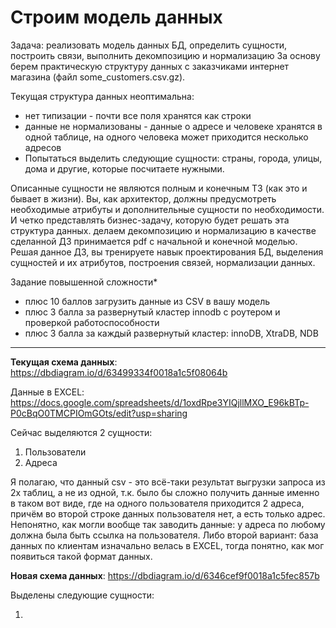 # Строим модель данных

Задача: реализовать модель данных БД, определить сущности, построить связи, выполнить декомпозицию и нормализацию
За основу берем практическую структуру данных с заказчиками интернет магазина (файл some_customers.csv.gz).

Текущая структура данных неоптимальна:

- нет типизации - почти все поля хранятся как строки
- данные не нормализованы - данные о адресе и человеке хранятся в одной таблице, на одного человека может приходится несколько адресов
- Попытаться выделить следующие сущности: страны, города, улицы, дома и другие, которые посчитаете нужными.

Описанные сущности не являются полным и конечным ТЗ (как это и бывает в жизни). Вы, как архитектор, должны предусмотреть необходимые атрибуты и дополнительные сущности по необходимости. И четко представлять бизнес-задачу, которую будет решать эта структура данных.
делаем декомпозицию и нормализацию
в качестве сделанной ДЗ принимается pdf с начальной и конечной моделью.
Решая данное ДЗ, вы тренируете навык проектирования БД, выделения сущностей и их атрибутов, построения связей, нормализации данных.

Задание повышенной сложности*

- плюс 10 баллов загрузить данные из CSV в вашу модель
- плюс 3 балла за развернутый кластер innodb с роутером и проверкой работоспособности
- плюс 3 балла за каждый развернутый кластер: innoDB, XtraDB, NDB

---

**Текущая схема данных**: https://dbdiagram.io/d/63499334f0018a1c5f08064b 

Данные в EXCEL: https://docs.google.com/spreadsheets/d/1oxdRpe3YIQjllMXO_E96kBTp-P0cBqO0TMCPIOmGOts/edit?usp=sharing  

Сейчас выделяются 2 сущности:

1. Пользователи
1. Адреса 

Я полагаю, что данный csv - это всё-таки результат выгрузки запроса из 2х таблиц, а не из одной, т.к. было бы сложно получить данные именно в таком вот виде, где на одного пользователя приходится 2 адреса, причём во второй строке данных пользователя нет, а есть только адрес. Непонятно, как могли вообще так заводить данные: у адреса по любому должна была быть ссылка на пользователя. 
Либо второй вариант: база данных по клиентам изначально велась в EXCEL, тогда понятно, как мог появиться такой формат данных.

**Новая схема данных**: https://dbdiagram.io/d/6346cef9f0018a1c5fec857b 

Выделены следующие сущности:

1. 